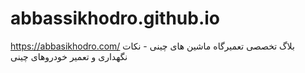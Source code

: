 # abbassikhodro.github.io
https://abbasikhodro.com/
بلاگ تخصصی تعمیرگاه ماشین های چینی - نکات نگهداری و تعمیر خودروهای چینی
